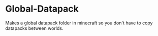 # Global-Datapack
Makes a global datapack folder in minecraft so you don't have to copy datapacks between worlds.
